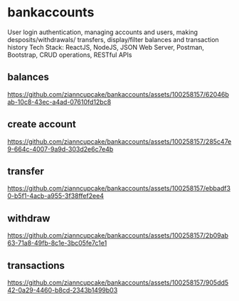 # bankaccounts
User login authentication, managing accounts and users, making desposits/withdrawals/ transfers, display/filter balances and transaction history 
Tech Stack: ReactJS, NodeJS, JSON Web Server, Postman, Bootstrap, CRUD operations, RESTful APIs

## balances


https://github.com/zianncupcake/bankaccounts/assets/100258157/62046bab-10c8-43ec-a4ad-07610fd12bc8


## create account

https://github.com/zianncupcake/bankaccounts/assets/100258157/285c47e9-664c-4007-9a9d-303d2e6c7e4b


## transfer


https://github.com/zianncupcake/bankaccounts/assets/100258157/ebbadf30-b5f1-4acb-a955-3f38ffef2ee4

## withdraw 


https://github.com/zianncupcake/bankaccounts/assets/100258157/2b09ab63-71a8-49fb-8c1e-3bc05fe7c1e1

## transactions


https://github.com/zianncupcake/bankaccounts/assets/100258157/905dd542-0a29-4460-b8cd-2343b1499b03


